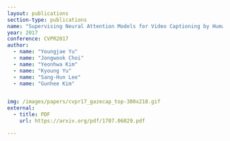 ```yaml
---
layout: publications
section-type: publications
name: "Supervising Neural Attention Models for Video Captioning by Human Gaze Data"
year: 2017
conference: CVPR2017
author:
  - name: "Youngjae Yu"
  - name: "Jongwook Choi"
  - name: "Yeonhwa Kim"
  - name: "Kyoung Yu"
  - name: "Sang-Hun Lee"
  - name: "Gunhee Kim"


img: /images/papers/cvpr17_gazecap_top-300x218.gif
external:
  - title: PDF
    url: https://arxiv.org/pdf/1707.06029.pdf

---
```



